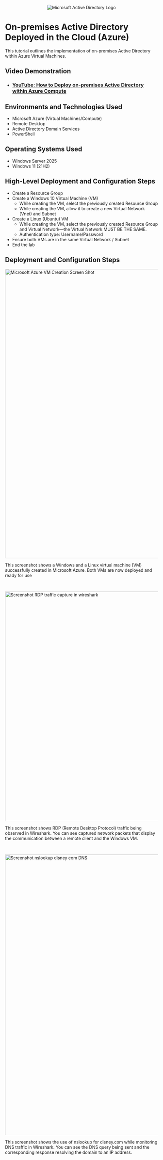 <p align="center">
<img src="https://i.imgur.com/pU5A58S.png" alt="Microsoft Active Directory Logo"/>
</p>

<h1>On-premises Active Directory Deployed in the Cloud (Azure)</h1>
This tutorial outlines the implementation of on-premises Active Directory within Azure Virtual Machines.<br />


<h2>Video Demonstration</h2>

- ### [YouTube: How to Deploy on-premises Active Directory within Azure Compute](https://www.youtube.com)

<h2>Environments and Technologies Used</h2>

- Microsoft Azure (Virtual Machines/Compute)
- Remote Desktop
- Active Directory Domain Services
- PowerShell

<h2>Operating Systems Used </h2>

- Windows Server 2025
- Windows 11 (21H2)

<h2>High-Level Deployment and Configuration Steps</h2>

- Create a Resource Group
- Create a Windows 10 Virtual Machine (VM)
  - While creating the VM, select the previously created Resource Group
  - While creating the VM, allow it to create a new Virtual Network (Vnet) and Subnet
- Create a Linux (Ubuntu) VM
  - While creating the VM, select the previously created Resource Group and Virtual Network—the Virtual Network MUST BE THE SAME.
  - Authentication type: Username/Password
- Ensure both VMs are in the same Virtual Network / Subnet
- End the lab

<h2>Deployment and Configuration Steps</h2>

<p>
<img width="953" alt="Microsoft Azure VM Creation Screen Shot" src="https://github.com/user-attachments/assets/e9fffd4a-a531-4ef9-8295-dc6df71c328c" />

</p>
<p>
This screenshot shows a Windows and a Linux virtual machine (VM) successfully created in Microsoft Azure. Both VMs are now deployed and ready for use
</p>
<br />

<p>
<img width="757" alt="Screenshot RDP traffic capture in wireshark" src="https://github.com/user-attachments/assets/588c8d01-2216-42e0-b4b4-bbbe69987d34" />

</p>
<p>
This screenshot shows RDP (Remote Desktop Protocol) traffic being observed in Wireshark. You can see captured network packets that display the communication between a remote client and the Windows VM.
</p>
<br />

<p>
<img width="925" alt="Screenshot nslookup disney com DNS" src="https://github.com/user-attachments/assets/c97b85e6-0c6a-4241-a6b0-1cc9692c1b19" />

</p>
<p>
This screenshot shows the use of nslookup for disney.com while monitoring DNS traffic in Wireshark. You can see the DNS query being sent and the corresponding response resolving the domain to an IP address.
</p>
<br />
